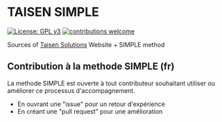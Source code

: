 # TAISEN SIMPLE

[![License: GPL v3](https://img.shields.io/badge/License-GPLv3-blue.svg)](https://www.gnu.org/licenses/gpl-3.0)
[![contributions welcome](https://img.shields.io/badge/contributions-welcome-brightgreen.svg?style=flat)](https://github.com/dwyl/esta/issues)

Sources of [Taisen Solutions](https://taisen.fr/) Website + SIMPLE method

## Contribution à la methode SIMPLE (fr)

La methode SIMPLE est ouverte à tout contributeur souhaitant utiliser ou améliorer ce processus d'accompagnement.

* En ouvrant une "issue" pour un retour d'expérience
* En créant une "pull request" pour une amélioration